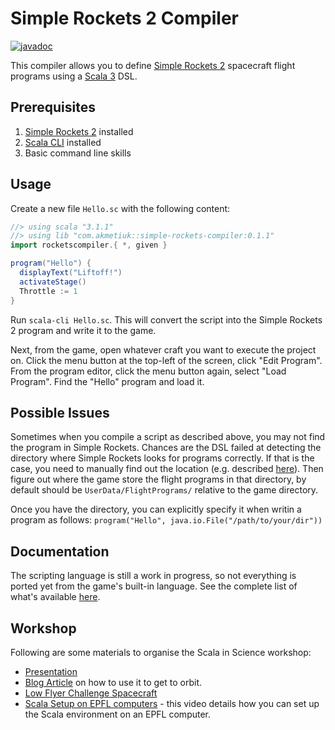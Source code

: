 # Simple Rockets 2 Compiler
[![javadoc](https://javadoc.io/badge2/com.akmetiuk/simple-rockets-compiler_3/javadoc.svg)](https://javadoc.io/doc/com.akmetiuk/simple-rockets-compiler_3/latest/rocketscompiler.html)

This compiler allows you to define [Simple Rockets 2](https://www.simplerockets.com/) spacecraft flight programs using a [Scala 3](https://www.scala-lang.org/) DSL.

## Prerequisites
1. [Simple Rockets 2](https://www.simplerockets.com/) installed
2. [Scala CLI](https://scala-cli.virtuslab.org/) installed
3. Basic command line skills

## Usage
Create a new file `Hello.sc` with the following content:

```scala
//> using scala "3.1.1"
//> using lib "com.akmetiuk::simple-rockets-compiler:0.1.1"
import rocketscompiler.{ *, given }

program("Hello") {
  displayText("Liftoff!")
  activateStage()
  Throttle := 1
}
```

Run `scala-cli Hello.sc`. This will convert the script into the Simple Rockets 2 program and write it to the game.

Next, from the game, open whatever craft you want to execute the project on. Click the menu button at the top-left of the screen, click "Edit Program". From the program editor, click the menu button again, select "Load Program". Find the "Hello" program and load it.

## Possible Issues
Sometimes when you compile a script as described above, you may not find the program in Simple Rockets. Chances are the DSL failed at detecting the directory where Simple Rockets looks for programs correctly. If that is the case, you need to manually find out the location (e.g. described [here](https://steamcommunity.com/app/870200/discussions/0/1750106661716039638/)). Then figure out where the game store the flight programs in that directory, by default should be `UserData/FlightPrograms/` relative to the game directory.

Once you have the directory, you can explicitly specify it when writin a program as follows: `program("Hello", java.io.File("/path/to/your/dir"))`

## Documentation
The scripting language is still a work in progress, so not everything is ported yet from the game's built-in language. See the complete list of what's available [here](https://javadoc.io/doc/com.akmetiuk/simple-rockets-compiler_3/latest/rocketscompiler.html).

## Workshop
Following are some materials to organise the Scala in Science workshop:

- [Presentation](https://docs.google.com/presentation/d/1tDTqdbgliSJ_D4Vg3D10M-wf3HoTTkweLljl1eEbjNI/edit?usp=sharing)
- [Blog Article](https://akmetiuk.com/posts/2022-02-19-launching-rockets.html) on how to use it to get to orbit.
- [Low Flyer Challenge Spacecraft](https://www.simplerockets.com/c/D6U5n9/SC-Low-Flyer-Challenge)
- [Scala Setup on EPFL computers](https://youtu.be/MRiLZ5fRkMI) - this video details how you can set up the Scala environment on an EPFL computer.
